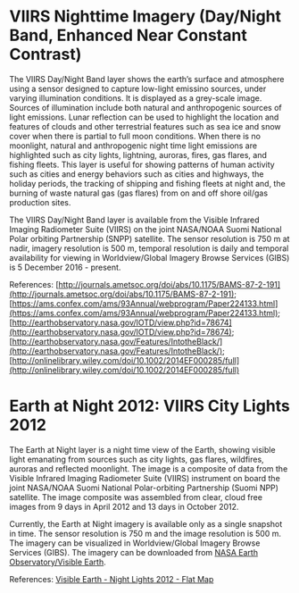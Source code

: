 # VIIRS Nighttime Imagery (Day/Night Band, Enhanced Near Constant Contrast)

The VIIRS Day/Night Band layer shows the earth’s surface and atmosphere using a sensor designed to capture low-light emissino sources, under varying illumination conditions. It is displayed as a grey-scale image. Sources of illumination include both natural and anthropogenic sources of light emissions. Lunar reflection can be used to highlight the location and features of clouds and other terrestrial features such as sea ice and snow cover when there is partial to full moon conditions. When there is no moonlight, natural and anthropogenic night time light emissions are highlighted such as city lights, lightning, auroras, fires, gas flares, and fishing fleets. This layer is useful for showing patterns of human activity such as cities and energy behaviors such as cities and highways, the holiday periods, the tracking of shipping and fishing fleets at night and, the burning of waste natural gas (gas flares) from on and off shore oil/gas production sites.

The VIIRS Day/Night Band layer is available from the Visible Infrared Imaging Radiometer Suite (VIIRS) on the joint NASA/NOAA Suomi National Polar orbiting Partnership (SNPP) satellite. The sensor resolution is 750 m at nadir, imagery resolution is 500 m, temporal resolution is daily and temporal availability for viewing in Worldview/Global Imagery Browse Services (GIBS) is 5 December 2016 - present.

References: [http://journals.ametsoc.org/doi/abs/10.1175/BAMS-87-2-191](http://journals.ametsoc.org/doi/abs/10.1175/BAMS-87-2-191); [https://ams.confex.com/ams/93Annual/webprogram/Paper224133.html](https://ams.confex.com/ams/93Annual/webprogram/Paper224133.html); [http://earthobservatory.nasa.gov/IOTD/view.php?id=78674](http://earthobservatory.nasa.gov/IOTD/view.php?id=78674); [http://earthobservatory.nasa.gov/Features/IntotheBlack/](http://earthobservatory.nasa.gov/Features/IntotheBlack/); [http://onlinelibrary.wiley.com/doi/10.1002/2014EF000285/full](http://onlinelibrary.wiley.com/doi/10.1002/2014EF000285/full)

# Earth at Night 2012: VIIRS City Lights 2012
The Earth at Night layer is a night time view of the Earth, showing visible light emanating from sources such as city lights, gas flares, wildfires, auroras and reflected moonlight. The image is a composite of data from the Visible Infrared Imaging Radiometer Suite (VIIRS) instrument on board the joint NASA/NOAA Suomi National Polar-orbiting Partnership (Suomi NPP) satellite. The image composite was assembled from clear, cloud free images from 9 days in April 2012 and 13 days in October 2012.

Currently, the Earth at Night imagery is available only as a single snapshot in time. The sensor resolution is 750 m and the image resolution is 500 m. The imagery can be visualized in Worldview/Global Imagery Browse Services (GIBS). The imagery can be downloaded from [NASA Earth Observatory/Visible Earth](http://visibleearth.nasa.gov/view.php?id=79765).

References: [Visible Earth - Night Lights 2012 - Flat Map](http://visibleearth.nasa.gov/view.php?id=79765)
